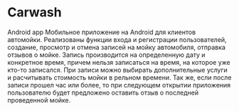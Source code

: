 # Carwash
Android app
Мобильное приложение на Android для клиентов автомойки.
Реализованы функции входа и регистрации пользователей, создание, просмотр и отмена записей на мойку автомобиля, отправка отзывов о мойке.
Запись производится на определенную дату и конкретное время, причем нельзя записаться на время, на которое уже кто-то записался.
При записи можно выбирать дополнительные услуги и расчитывать стоимость мойки в рельном времени.
Так же, если после записи прошел час или более, то при следующем открытии приложения пользователю будет предложено оставить отзыв о 
последней проведенной мойке.
